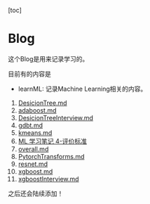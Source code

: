 [toc]

# Blog

这个Blog是用来记录学习的。

目前有的内容是 

- learnML: 记录Machine Learning相关的内容。

1. [DesicionTree.md](learnML/DesicionTree.md)
2. [adaboost.md](learnML/adaboost.md)
3. [DesicionTreeInterview.md](learnML/DesicionTreeInterview.md)
4. [gdbt.md](learnML/gdbt.md)
5. [kmeans.md](learnML/kmeans.md)
6. [ML 学习笔记 4-评价标准](learnML/note4.md)
7. [overall.md](learnML/overall.md)
8. [PytorchTransforms.md](learnML/PytorchTransforms.md)
9. [resnet.md](learnML/resnet.md)
10. [xgboost.md](learnML/xgboost.md)
11. [xgboostInterview.md](learnML/xgboostInterview.md)


之后还会陆续添加！
